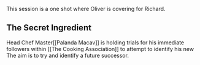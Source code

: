 This session is a one shot where Oliver is covering for Richard.

## The Secret Ingredient

Head Chef Master[[Palanda Macav]] is holding trials for his immediate followers within [[The Cooking Association]] to attempt to identify his new 
The aim is to try and identify a future successor.
